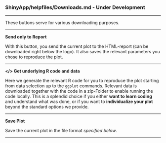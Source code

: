 ### ShinyApp/helpfiles/Downloads.md - Under Development

***

These buttons serve for various downloading purposes.

***
**Send only to Report**

With this button, you send the current plot to the HTML-report (can be downloaded 
right below the logo). It also saves the relevant parameters you chose to reproduce 
the plot.

***
**</> Get underlying R code and data**

Here we generate the relevant R code for you to reproduce the plot starting from data 
selection up to the `ggplot` commands. Relevant data is downloaded together with the 
code in a zip-Folder to enable running the code locally. This is a splendid choice if 
you either **want to learn coding** and understand what was done, or if you want to 
**individualize your plot** beyond the standard options we provide.

***
**Save Plot**

Save the current plot in the file format *specified below*.

***


